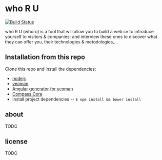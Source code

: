 who R U
=======

[![Build Status](https://travis-ci.org/borya09/whoru.png)](https://travis-ci.org/borya09/whoru)

who R U (whoru) is a tool that will allow you to build a web cv to introduce yourself to visitors & companies; 
and interview these ones to discover what they can offer you, their technologies & metodologies,...

Installation from this repo
------------

Clone this repo and install the dependencies:


* [nodejs](http://nodejs.org/)
* [yeoman](http://yeoman.io/index.html)
* [Angular generator for yeoman](https://github.com/yeoman/generator-angular)
* [Compass Core](http://compass-style.org/install/)
* Install project dependencies -- `$ npm install && bower install`

about
---------
TODO


license
--------
TODO
